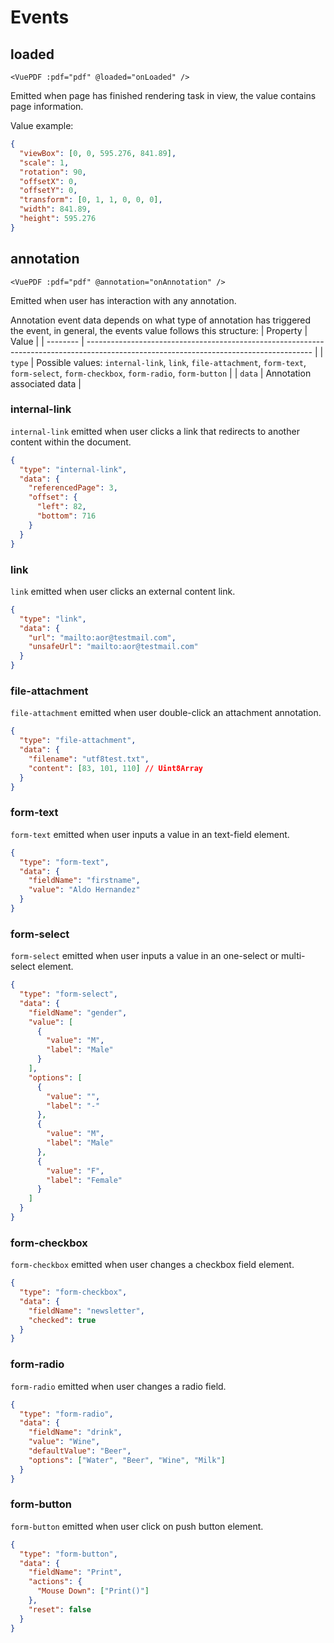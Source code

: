 # Events

## loaded

```vue
<VuePDF :pdf="pdf" @loaded="onLoaded" />
```

Emitted when page has finished rendering task in view, the value contains page information.

Value example:
```json
{
  "viewBox": [0, 0, 595.276, 841.89],
  "scale": 1,
  "rotation": 90,
  "offsetX": 0,
  "offsetY": 0,
  "transform": [0, 1, 1, 0, 0, 0],
  "width": 841.89,
  "height": 595.276
}
```

## annotation

```vue
<VuePDF :pdf="pdf" @annotation="onAnnotation" />
```

Emitted when user has interaction with any annotation.

Annotation event data depends on what type of annotation has triggered the event, in general, the events value follows this structure:
| Property | Value                                                                                                                                  |
| -------- | -------------------------------------------------------------------------------------------------------------------------------------- |
| `type`   | Possible values: `internal-link`, `link`, `file-attachment`, `form-text`, `form-select`, `form-checkbox`, `form-radio`, `form-button`   |
| `data`   | Annotation associated data                                                                                                             |

### internal-link

`internal-link` emitted when user clicks a link that redirects to another content within the document.

```json
{
  "type": "internal-link",
  "data": {
    "referencedPage": 3,
    "offset": {
      "left": 82,
      "bottom": 716
    }
  }
}
```

### link

`link` emitted when user clicks an external content link.

```json
{
  "type": "link",
  "data": {
    "url": "mailto:aor@testmail.com",
    "unsafeUrl": "mailto:aor@testmail.com"
  }
}
```

### file-attachment

`file-attachment` emitted when user double-click an attachment annotation.

```json
{
  "type": "file-attachment",
  "data": {
    "filename": "utf8test.txt",
    "content": [83, 101, 110] // Uint8Array
  }
}
```

### form-text

`form-text` emitted when user inputs a value in an text-field element.

```json
{
  "type": "form-text",
  "data": {
    "fieldName": "firstname",
    "value": "Aldo Hernandez"
  }
}
```

### form-select

`form-select` emitted when user inputs a value in an one-select or multi-select element.

```json
{
  "type": "form-select",
  "data": {
    "fieldName": "gender",
    "value": [
      {
        "value": "M",
        "label": "Male"
      }
    ],
    "options": [
      {
        "value": "",
        "label": "-"
      },
      {
        "value": "M",
        "label": "Male"
      },
      {
        "value": "F",
        "label": "Female"
      }
    ]
  }
}
```

### form-checkbox

`form-checkbox` emitted when user changes a checkbox field element.

```json
{
  "type": "form-checkbox",
  "data": {
    "fieldName": "newsletter",
    "checked": true
  }
}
```

### form-radio

`form-radio` emitted when user changes a radio field.

```json
{
  "type": "form-radio",
  "data": {
    "fieldName": "drink",
    "value": "Wine",
    "defaultValue": "Beer",
    "options": ["Water", "Beer", "Wine", "Milk"]
  }
}
```

### form-button

`form-button` emitted when user click on push button element.

```json
{
  "type": "form-button",
  "data": {
    "fieldName": "Print",
    "actions": {
      "Mouse Down": ["Print()"]
    },
    "reset": false
  }
}
```
